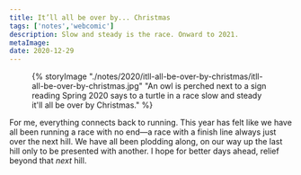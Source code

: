 ```yaml
---
title: It’ll all be over by... Christmas
tags: ['notes','webcomic']
description: Slow and steady is the race. Onward to 2021. 
metaImage: 
date: 2020-12-29
---
```

<figure>{% storyImage "./notes/2020/itll-all-be-over-by-christmas/itll-all-be-over-by-christmas.jpg" "An owl is perched next to a sign reading Spring 2020 says to a turtle in a race slow and steady it'll all be over by Christmas." %}</figure>

For me, everything connects back to running. This year has felt like we have all been running a race with no end&mdash;a race with a finish line always just over the next hill. We have all been plodding along, on our way up the last hill only to be presented with another. I hope for better days ahead, relief beyond that _next_ hill. 